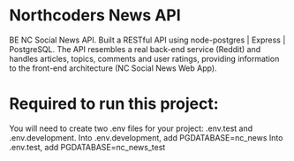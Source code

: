 # Northcoders News API

BE NC Social News API. Built a RESTful API using node-postgres | Express | PostgreSQL. The API resembles a real back-end service (Reddit) and handles articles, topics, comments and user ratings, providing information to the front-end architecture (NC Social News Web App).

# Required to run this project:

You will need to create two .env files for your project: .env.test and .env.development. 
Into .env.development, add PGDATABASE=nc_news
Into .env.test, add PGDATABASE=nc_news_test
